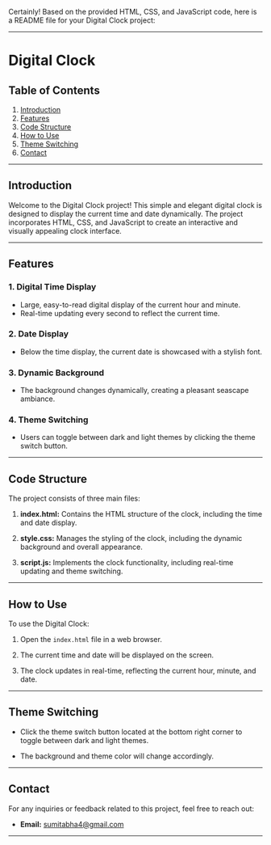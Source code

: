 Certainly! Based on the provided HTML, CSS, and JavaScript code, here is a README file for your Digital Clock project:

---

# Digital Clock

## Table of Contents

1. [Introduction](#introduction)
2. [Features](#features)
3. [Code Structure](#code-structure)
4. [How to Use](#how-to-use)
5. [Theme Switching](#theme-switching)
6. [Contact](#contact)

---

## Introduction

Welcome to the Digital Clock project! This simple and elegant digital clock is designed to display the current time and date dynamically. The project incorporates HTML, CSS, and JavaScript to create an interactive and visually appealing clock interface.

---

## Features

### 1. Digital Time Display
- Large, easy-to-read digital display of the current hour and minute.
- Real-time updating every second to reflect the current time.

### 2. Date Display
- Below the time display, the current date is showcased with a stylish font.

### 3. Dynamic Background
- The background changes dynamically, creating a pleasant seascape ambiance.

### 4. Theme Switching
- Users can toggle between dark and light themes by clicking the theme switch button.

---

## Code Structure

The project consists of three main files:

1. **index.html:** Contains the HTML structure of the clock, including the time and date display.

2. **style.css:** Manages the styling of the clock, including the dynamic background and overall appearance.

3. **script.js:** Implements the clock functionality, including real-time updating and theme switching.

---

## How to Use

To use the Digital Clock:

1. Open the `index.html` file in a web browser.

2. The current time and date will be displayed on the screen.

3. The clock updates in real-time, reflecting the current hour, minute, and date.

---

## Theme Switching

- Click the theme switch button located at the bottom right corner to toggle between dark and light themes.

- The background and theme color will change accordingly.

---

## Contact

For any inquiries or feedback related to this project, feel free to reach out:

- **Email:** [sumitabha4@gmail.com](mailto:sumitabha4@gmail.com)

---
